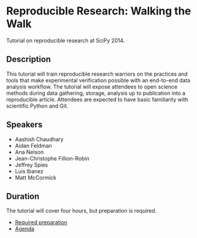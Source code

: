 Reproducible Research: Walking the Walk
=======================================

Tutorial on reproducible research at SciPy 2014.


Description
-----------

This tutorial will train reproducible research warriors on the practices and
tools that make experimental verification possible with an end-to-end data
analysis workflow.  The tutorial will expose attendees to open science methods
during data gathering, storage, analysis up to publication into a reproducible
article.  Attendees are expected to have basic familiarity with scientific
Python and Git.


Speakers
--------

* Aashish Chaudhary
* Aidan Feldman
* Ana Nelson
* Jean-Christophe Fillion-Robin
* Jeffrey Spies
* Luis Ibanez
* Matt McCormick


Duration
--------

The tutorial will cover four hours, but preparation is required.

* [Required preparation](documents/Preparation.md)
* [Agenda](documents/Agenda.md)
